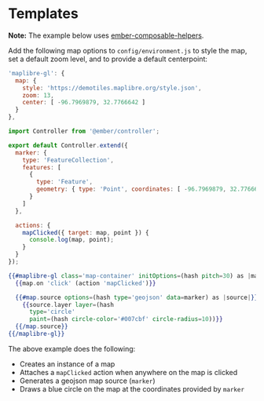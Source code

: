 # Templates

<strong>Note:</strong> The example below uses [ember-composable-helpers](https://github.com/DockYard/ember-composable-helpers).

Add the following map options to `config/environment.js` to style the map, set a default zoom level, and to provide a default centerpoint:

```javascript
'maplibre-gl': {
  map: {
    style: 'https://demotiles.maplibre.org/style.json',
    zoom: 13,
    center: [ -96.7969879, 32.7766642 ]
  }
},
```

```javascript
import Controller from '@ember/controller';

export default Controller.extend({
  marker: {
    type: 'FeatureCollection',
    features: [
      {
        type: 'Feature',
        geometry: { type: 'Point', coordinates: [ -96.7969879, 32.7766642 ] }
      }
    ]
  },

  actions: {
    mapClicked({ target: map, point }) {
      console.log(map, point);
    }
  }
});
```

```handlebars
{{#maplibre-gl class='map-container' initOptions=(hash pitch=30) as |map|}}
  {{map.on 'click' (action 'mapClicked')}}

  {{#map.source options=(hash type='geojson' data=marker) as |source|}}
    {{source.layer layer=(hash
      type='circle'
      paint=(hash circle-color='#007cbf' circle-radius=10))}}
  {{/map.source}}
{{/maplibre-gl}}
```

The above example does the following:

* Creates an instance of a map
* Attaches a `mapClicked` action when anywhere on the map is clicked
* Generates a geojson map source (`marker`)
* Draws a blue circle on the map at the coordinates provided by `marker`

